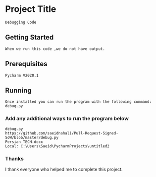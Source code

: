 # Project Title
```
Debugging Code
```
## Getting Started

```
When we run this code ,we do not have output.
```


## Prerequisites
```
Pycharm V2020.1
```

## Running
```
Once installed you can run the program with the following command:
debug.py
```

### Add any additional ways to run the program below

```
debug.py
https://github.com/saeidnahali/Pull-Request-Signed-SoW/blob/master/debug.py
Persian TECH.docx
Local: C:\Users\Saeid\PycharmProjects\untitled2
```
### Thanks
I thank everyone who helped me to complete this project.
